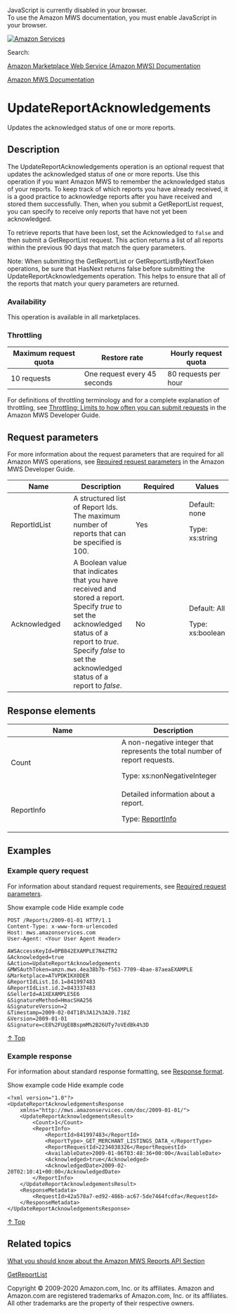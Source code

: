<div id="MWSDX_noscript">

JavaScript is currently disabled in your browser.  
To use the Amazon MWS documentation, you must enable JavaScript in your
browser.

</div>

<div id="MWSDX_divtop">

[![Amazon
Services](https://images-na.ssl-images-amazon.com/images/G/08/mwsportal/fr_FR/amazonservices.gif "Amazon Services")](http://services.amazon.fr)

<div id="MWSDX_search">

<span id="MWSDX_searchlbl">Search:</span>

</div>

  
<span id="MWSDX_titlebar">[Amazon Marketplace Web Service (Amazon MWS)
Documentation](https://developer.amazonservices.fr/gp/mws/docs.html)</span>

</div>

<div id="MWSDX_divbottom">

<div id="MWSDX_divleft">

<div id="MWSDX_toc">

</div>

</div>

<div id="MWSDX_divright">

<div id="MWSDX_content">

<span id="MWSDX_breadcrumbs">[Amazon MWS
Documentation](https://developer.amazonservices.fr/gp/mws/docs.html)</span>

<div id="Reports_UpdateReportAcknowledgements" class="nested0">

# UpdateReportAcknowledgements

<div class="body">

<span class="ph">Updates the acknowledged status of one or more
reports.</span>

</div>

<div id="Description" class="topic concept nested1">

## Description

<div class="body conbody">

The <span id="Description__UpdateReportAcknowledgements"
class="keyword apiname">UpdateReportAcknowledgements</span> operation is
an optional request that updates the acknowledged status of one or more
reports. Use this operation if you want <span class="ph">Amazon
MWS</span> to remember the acknowledged status of your reports. To keep
track of which reports you have already received, it is a good practice
to acknowledge reports after you have received and stored them
successfully. Then, when you submit a <span
class="keyword apiname">GetReportList</span> request, you can specify to
receive only reports that have not yet been acknowledged.

To retrieve reports that have been lost, set the <span
class="keyword parmname">Acknowledged</span> to `false` and then submit
a <span class="keyword apiname">GetReportList</span> request. This
action returns a list of all reports within the previous 90 days that
match the query parameters.

<div class="note note">

<span class="notetitle">Note:</span> When submitting the <span
class="keyword apiname">GetReportList</span> or <span
class="keyword apiname">GetReportListByNextToken</span> operations, be
sure that <span class="keyword parmname">HasNext</span> returns false
before submitting the <span
class="keyword apiname">UpdateReportAcknowledgements</span> operation.
This helps to ensure that all of the reports that match your query
parameters are returned.

</div>

<div class="section">

### Availability

This operation is available in all marketplaces.

</div>

<div class="section">

### Throttling

<div class="p">

<div class="tablenoborder">

| Maximum request quota | Restore rate                 | Hourly request quota |
|-----------------------|------------------------------|----------------------|
| 10 requests           | One request every 45 seconds | 80 requests per hour |

</div>

<span class="ph">For definitions of throttling terminology and for a
complete explanation of throttling, see
<a href="../dev_guide/DG_Throttling.md" class="xref">Throttling: Limits to how often you can submit requests</a>
in the <span class="ph">Amazon MWS Developer Guide</span>.</span>

</div>

</div>

</div>

</div>

<div id="RequestParameters" class="topic reference nested1">

## Request parameters

<div class="body refbody">

<div class="section">

<span class="ph">For more information about the request parameters that
are required for all <span class="ph">Amazon MWS</span> operations, see
<a href="../dev_guide/DG_RequiredRequestParameters.md" class="xref">Required request parameters</a>
in the <span class="ph">Amazon MWS Developer Guide</span>.</span>

</div>

<div class="tablenoborder">

<table id="RequestParameters__RequestParametersTable" class="table" data-cellpadding="4" data-cellspacing="0" data-summary="" data-frame="border" data-border="1" data-rules="all">
<colgroup>
<col style="width: 25%" />
<col style="width: 25%" />
<col style="width: 25%" />
<col style="width: 25%" />
</colgroup>
<thead class="thead" data-align="left">
<tr class="header row">
<th id="d300728e204" class="entry" data-valign="top" width="28.57142857142857%">Name</th>
<th id="d300728e207" class="entry" data-valign="top" width="28.57142857142857%">Description</th>
<th id="d300728e210" class="entry" data-valign="top" width="14.285714285714285%">Required</th>
<th id="d300728e213" class="entry" data-valign="top" width="28.57142857142857%">Values</th>
</tr>
</thead>
<tbody class="tbody">
<tr class="odd row">
<td class="entry" data-valign="top" width="28.57142857142857%" headers="d300728e204 "><span class="keyword parmname">ReportIdList</span></td>
<td class="entry" data-valign="top" width="28.57142857142857%" headers="d300728e207 ">A structured list of Report Ids. The maximum number of reports that can be specified is 100.</td>
<td class="entry" data-valign="top" width="14.285714285714285%" headers="d300728e210 ">Yes</td>
<td class="entry" data-valign="top" width="28.57142857142857%" headers="d300728e213 ">Default: none
<p><span class="ph">Type: xs:string</span></p></td>
</tr>
<tr class="even row">
<td class="entry" data-valign="top" width="28.57142857142857%" headers="d300728e204 "><span class="keyword parmname">Acknowledged</span></td>
<td class="entry" data-valign="top" width="28.57142857142857%" headers="d300728e207 ">A Boolean value that indicates that you have received and stored a report. Specify <var class="keyword varname">true</var> to set the acknowledged status of a report to <var class="keyword varname">true</var>. Specify <var class="keyword varname">false</var> to set the acknowledged status of a report to <var class="keyword varname">false</var>.</td>
<td class="entry" data-valign="top" width="14.285714285714285%" headers="d300728e210 ">No</td>
<td class="entry" data-valign="top" width="28.57142857142857%" headers="d300728e213 ">Default: All
<p><span class="ph">Type: xs:boolean</span></p></td>
</tr>
</tbody>
</table>

</div>

</div>

</div>

<div id="ResponseElements" class="topic reference nested1">

## Response elements

<div class="body refbody">

<div class="tablenoborder">

<table id="ResponseElements__ResponseElementsTable" class="table" data-cellpadding="4" data-cellspacing="0" data-summary="" data-frame="border" data-border="1" data-rules="all">
<colgroup>
<col style="width: 50%" />
<col style="width: 50%" />
</colgroup>
<thead class="thead" data-align="left">
<tr class="header row">
<th id="d300728e299" class="entry" data-valign="top" width="50%">Name</th>
<th id="d300728e302" class="entry" data-valign="top" width="50%">Description</th>
</tr>
</thead>
<tbody class="tbody">
<tr class="odd row">
<td class="entry" data-valign="top" width="50%" headers="d300728e299 "><span class="keyword parmname">Count</span></td>
<td class="entry" data-valign="top" width="50%" headers="d300728e302 "><span class="ph">A non-negative integer that represents the total number of report requests.</span>
<p><span class="ph">Type: xs:nonNegativeInteger</span></p></td>
</tr>
<tr class="even row">
<td class="entry" data-valign="top" width="50%" headers="d300728e299 "><span class="keyword parmname">ReportInfo</span></td>
<td class="entry" data-valign="top" width="50%" headers="d300728e302 "><span class="ph">Detailed information about a report.</span>
<p>Type: <a href="Reports_Datatypes.md#ReportInfo" class="xref" title="Detailed information about a report.">ReportInfo</a></p></td>
</tr>
</tbody>
</table>

</div>

</div>

</div>

<div id="Examples" class="topic reference nested1">

## Examples

<div class="body refbody">

<div class="section">

### Example query request

<span class="ph">For information about standard request requirements,
see
<a href="../dev_guide/DG_RequiredRequestParameters.md" class="xref">Required request parameters</a>.</span>

<span class="ph expander"> <span class="keyword parmname xshow">Show
example code</span> <span class="keyword parmname xhide">Hide example
code</span> </span>

<div class="sectiondiv content">

``` pre
POST /Reports/2009-01-01 HTTP/1.1
Content-Type: x-www-form-urlencoded
Host: mws.amazonservices.com
User-Agent: <Your User Agent Header>

AWSAccessKeyId=0PB842EXAMPLE7N4ZTR2
&Acknowledged=true
&Action=UpdateReportAcknowledgements
&MWSAuthToken=amzn.mws.4ea38b7b-f563-7709-4bae-87aeaEXAMPLE
&Marketplace=ATVPDKIKX0DER
&ReportIdList.Id.1=841997483
&ReportIdList.id.2=843337483
&SellerId=A1XEXAMPLE5E6
&SignatureMethod=HmacSHA256
&SignatureVersion=2
&Timestamp=2009-02-04T18%3A12%3A20.718Z
&Version=2009-01-01
&Signature=cE8%2FUgE8BspmM%2B26UTy7oVEdBk4%3D
```

<a href="#Examples" class="xref">↑ Top</a>

</div>

</div>

<div class="section">

### Example response

<span class="ph">For information about standard response formatting, see
<a href="../dev_guide/DG_ResponseFormat.md" class="xref">Response format</a>.</span>

<span class="ph expander"> <span class="keyword parmname xshow">Show
example code</span> <span class="keyword parmname xhide">Hide example
code</span> </span>

<div class="sectiondiv content">

``` pre
<?xml version="1.0"?>
<UpdateReportAcknowledgementsResponse
    xmlns="http://mws.amazonservices.com/doc/2009-01-01/">
    <UpdateReportAcknowledgementsResult>
        <Count>1</Count>
        <ReportInfo>
            <ReportId>841997483</ReportId>
            <ReportType>_GET_MERCHANT_LISTINGS_DATA_</ReportType>
            <ReportRequestId>2234038326</ReportRequestId>
            <AvailableDate>2009-01-06T03:48:36+00:00</AvailableDate>
            <Acknowledged>true</Acknowledged>
            <AcknowledgedDate>2009-02-20T02:10:41+00:00</AcknowledgedDate>
        </ReportInfo>
    </UpdateReportAcknowledgementsResult>
    <ResponseMetadata>
        <RequestId>42a578a7-ed92-486b-ac67-5de7464fcdfa</RequestId>
    </ResponseMetadata>
</UpdateReportAcknowledgementsResponse>
```

<a href="#Examples" class="xref">↑ Top</a>

</div>

</div>

</div>

</div>

<div id="RelatedActions" class="topic nested1">

## Related topics

<div class="body">

<a href="../reports/Reports_Overview.md" class="xref">What you should know about the Amazon MWS Reports API Section</a>

<a href="Reports_GetReportList.md" class="xref" title="Returns a list of reports that were created in the previous 90 days.">GetReportList</a>

</div>

</div>

</div>

<div id="MWSDX_footer">

Copyright © 2009-2020 Amazon.com, Inc. or its affiliates. Amazon and
Amazon.com are registered trademarks of Amazon.com, Inc. or its
affiliates. All other trademarks are the property of their respective
owners.

</div>

</div>

</div>

<div style="clear: both;">

</div>

</div>
